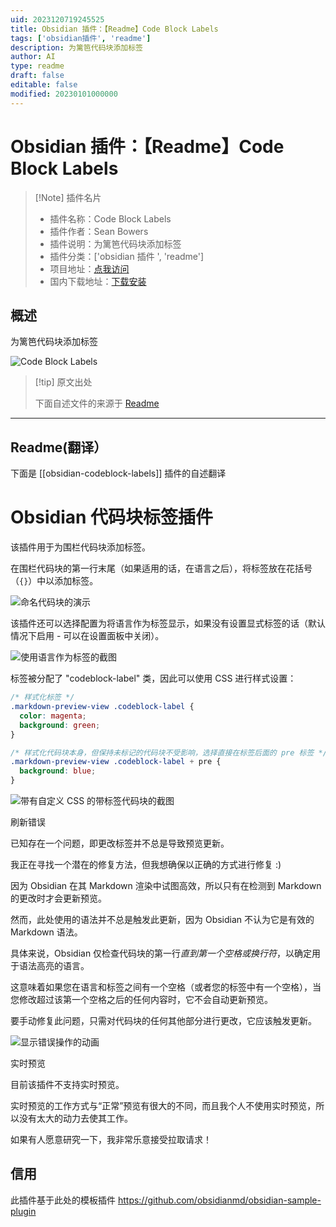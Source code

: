 ```yaml
---
uid: 2023120719245525
title: Obsidian 插件：【Readme】Code Block Labels
tags: ['obsidian插件', 'readme']
description: 为篱笆代码块添加标签
author: AI
type: readme
draft: false
editable: false
modified: 20230101000000
---
```


# Obsidian 插件：【Readme】Code Block Labels

> [!Note] 插件名片
> - 插件名称：Code Block Labels
> - 插件作者：Sean Bowers
> - 插件说明：为篱笆代码块添加标签
> - 插件分类：['obsidian 插件 ', 'readme']
> - 项目地址：[点我访问](https://github.com/stbowers/obsidian-codeblock-labels)
> - 国内下载地址：[下载安装](https://pkmer.cn/products/plugin/pluginMarket/?obsidian-codeblock-labels)

## 概述

为篱笆代码块添加标签

![Code Block Labels](https://cdn.pkmer.cn/covers/obsidian-codeblock-labels.gif)

> [!tip] 原文出处
>
>下面自述文件的来源于 [Readme](https://ghproxy.net/https://raw.githubusercontent.com/stbowers/obsidian-codeblock-labels/main/README.md)
>

---

## Readme(翻译）

下面是 [[obsidian-codeblock-labels]] 插件的自述翻译

# Obsidian 代码块标签插件

该插件用于为围栏代码块添加标签。

在围栏代码块的第一行末尾（如果适用的话，在语言之后），将标签放在花括号（`{}`）中以添加标签。

![命名代码块的演示](https://cdn.pkmer.cn/covers/obsidian-codeblock-labels_2_0.gif)

该插件还可以选择配置为将语言作为标签显示，如果没有设置显式标签的话（默认情况下启用 - 可以在设置面板中关闭）。

![使用语言作为标签的截图](https://cdn.pkmer.cn/covers/obsidian-codeblock-labels_2_1.png!pkmer)

标签被分配了 "codeblock-label" 类，因此可以使用 CSS 进行样式设置：

```css
/* 样式化标签 */
.markdown-preview-view .codeblock-label {
  color: magenta;
  background: green;
}

/* 样式化代码块本身，但保持未标记的代码块不受影响，选择直接在标签后面的 pre 标签 */
.markdown-preview-view .codeblock-label + pre {
  background: blue;
}
```

![带有自定义 CSS 的带标签代码块的截图](https://cdn.pkmer.cn/covers/obsidian-codeblock-labels_2_2.png!pkmer)

刷新错误

已知存在一个问题，即更改标签并不总是导致预览更新。

我正在寻找一个潜在的修复方法，但我想确保以正确的方式进行修复 :)

因为 Obsidian 在其 Markdown 渲染中试图高效，所以只有在检测到 Markdown 的更改时才会更新预览。

然而，此处使用的语法并不总是触发此更新，因为 Obsidian 不认为它是有效的 Markdown 语法。

具体来说，Obsidian 仅检查代码块的第一行*直到第一个空格或换行符*，以确定用于语法高亮的语言。

这意味着如果您在语言和标签之间有一个空格（或者您的标签中有一个空格），当您修改超过该第一个空格之后的任何内容时，它不会自动更新预览。

要手动修复此问题，只需对代码块的任何其他部分进行更改，它应该触发更新。

![显示错误操作的动画](https://cdn.pkmer.cn/covers/obsidian-codeblock-labels_2_3.gif)

实时预览

目前该插件不支持实时预览。

实时预览的工作方式与“正常”预览有很大的不同，而且我个人不使用实时预览，所以没有太大的动力去使其工作。

如果有人愿意研究一下，我非常乐意接受拉取请求！

## 信用

此插件基于此处的模板插件 <https://github.com/obsidianmd/obsidian-sample-plugin>
